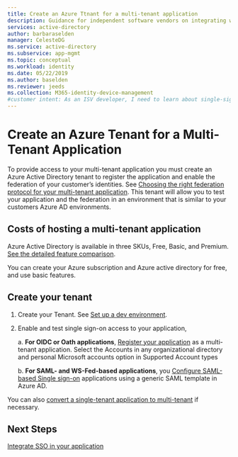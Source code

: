 ```yaml
---
title: Create an Azure Ttnant for a multi-tenant application
description: Guidance for independent software vendors on integrating with Azure Active Directory
services: active-directory
author: barbaraselden
manager: CelesteDG
ms.service: active-directory
ms.subservice: app-mgmt
ms.topic: conceptual
ms.workload: identity
ms.date: 05/22/2019
ms.author: baselden
ms.reviewer: jeeds
ms.collection: M365-identity-device-management
#customer intent: As an ISV developer, I need to learn about single-sign on (SSO) so I can create a multi-tenant SaaS app
---
```


# Create an Azure Tenant for a Multi-Tenant Application  

To provide access to your multi-tenant application you must create an Azure Active Directory tenant to register the application and enable the federation of your customer’s identities. See [Choosing the right federation protocol for your multi-tenant application](isv-choose-multi-tenant-federation.md). This tenant will allow you to test your application and the federation in an environment that is similar to your customers Azure AD environments.

## Costs of hosting a multi-tenant application

Azure Active Directory is available in three SKUs, Free, Basic, and Premium. [See the detailed feature comparison](https://azure.microsoft.com/pricing/details/active-directory/).

You can create your Azure subscription and Azure active directory for free, and use basic features.

## Create your tenant

1. Create your Tenant. See [Set up a dev environment](../develop/quickstart-create-new-tenant.md).

2. Enable and test single sign-on access to your application,

   a. **For OIDC or Oath applications**, [Register your application](../develop/quickstart-register-app.md) as a multi-tenant application. ‎Select the Accounts in any organizational directory and personal Microsoft accounts option in Supported Account types

   b. **For SAML- and WS-Fed-based applications**, you [Configure SAML-based Single sign-on](configure-single-sign-on-non-gallery-applications.md) applications using a generic SAML template in Azure AD.

You can also [convert a single-tenant application to multi-tenant](../develop/howto-convert-app-to-be-multi-tenant.md) if necessary.

## Next Steps

[Integrate SSO in your application](isv-sso-content.md)
